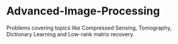 # Advanced-Image-Processing
Problems covering topics like Compressed Sensing, Tomography, Dictionary Learning and Low-rank matrix recovery.

